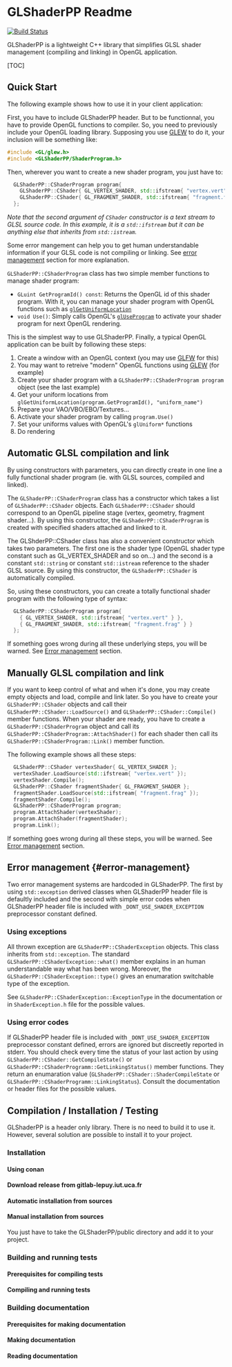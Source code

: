 # GLShaderPP Readme

[![Build Status](https://gitlab-lepuy.iut.uca.fr/opengl/glshaderpp/badges/master/pipeline.svg?ignore_skipped=true)](https://gitlab-lepuy.iut.uca.fr/opengl/glshaderpp/-/pipelines)

GLShaderPP is a lightweight C++ library that simplifies GLSL shader management (compiling and linking) in OpenGL application.

[TOC]

## Quick Start

The following example shows how to use it in your client application:

First, you have to include GLShaderPP header. But to be functionnal, you have to provide OpenGL functions to compiler. So, you need to previously include your OpenGL loading library. Supposing you use [GLEW](https://github.com/nigels-com/glew) to do it, your inclusion will be something like:

``` cpp
#include <GL/glew.h>
#include <GLShaderPP/ShaderProgram.h>
```

Then, wherever you want to create a new shader program, you just have to:

``` cpp
  GLShaderPP::CShaderProgram program{ 
    GLShaderPP::CShader{ GL_VERTEX_SHADER, std::ifstream{ "vertex.vert" } },
    GLShaderPP::CShader{ GL_FRAGMENT_SHADER, std::ifstream{ "fragment.frag" } }
  };
```

_Note that the second argument of `CShader` constructor is a text stream to GLSL source code. In this example, it is a `std::ifstream` but it can be anything else that inherits from `std::istream`._

Some error mangement can help you to get human understandable information if your GLSL code is not compiling or linking. See [error management](#error-management) section for more explanation.

`GLShaderPP::CShaderProgram` class has two simple member functions to manage shader program:

- `GLuint GetProgramId() const`: Returns the OpenGL id of this shader program. With it, you can manage your shader program with OpenGL functions such as [`glGetUniformLocation`](https://www.khronos.org/registry/OpenGL-Refpages/gl4/html/glGetUniformLocation.xhtml)
- `void Use()`: Simply calls OpenGL's [`glUseProgram`](https://www.khronos.org/registry/OpenGL-Refpages/gl4/html/glUseProgram.xhtml) to activate your shader program for next OpenGL rendering.

This is the simplest way to use GLShaderPP. Finally, a typical OpenGL application can be built by following these steps:

1. Create a window with an OpenGL context (you may use [GLFW](https://www.glfw.org/) for this)
2. You may want to retreive "modern" OpenGL functions using [GLEW](https://github.com/nigels-com/glew) (for example)
3. Create your shader program with a `GLShaderPP::CShaderProgram program` object (see the last example)
4. Get your uniform locations from `glGetUniformLocation(program.GetProgramId(), "uniform_name")`
5. Prepare your VAO/VBO/EBO/Textures...
6. Activate your shader program by calling `program.Use()`
7. Set your uniforms values with OpenGL's `glUniform*` functions
8. Do rendering

## Automatic GLSL compilation and link

By using constructors with parameters, you can directly create in one line a fully functional shader program (ie. with GLSL sources, compiled and linked).

The `GLShaderPP::CShaderProgram` class has a constructor which takes a list of `GLShaderPP::CShader` objects. Each `GLShaderPP::CShader` should correspond to an OpenGL pipeline stage (vertex, geometry, fragment shader...). By using this constructor, the `GLShaderPP::CShaderProgram` is created with specified shaders attached and linked to it.

The GLShderPP::CShader class has also a convenient constructor which takes two parameters. The first one is the shader type (OpenGL shader type constant such as GL_VERTEX_SHADER and so on...) and the second is a constant `std::string` or constant `std::istream` reference to the shader GLSL source. By using this constructor, the `GLShaderPP::CShader` is automatically compiled.

So, using these constructors, you can create a totally functional shader program with the following type of syntax:

``` cpp
  GLShaderPP::CShaderProgram program{ 
    { GL_VERTEX_SHADER, std::ifstream{ "vertex.vert" } },
    { GL_FRAGMENT_SHADER, std::ifstream{ "fragment.frag" } }
  };
```

If something goes wrong during all these underlying steps, you will be warned. See [Error management](#error-management) section.

## Manually GLSL compilation and link

If you want to keep control of what and when it's done, you may create empty objects and load, compile and link later. So you have to create your `GLShaderPP::CShader` objects and call their `GLShaderPP::CShader::LoadSource()` and `GLShaderPP::CShader::Compile()` member functions. When your shader are ready, you have to create a `GLShaderPP::CShaderProgram` object and call its `GLShaderPP::CShaderProgram::AttachShader()` for each shader then call its `GLShaderPP::CShaderProgram::Link()` member function.

The following example shows all these steps:
``` cpp
  GLShaderPP::CShader vertexShader{ GL_VERTEX_SHADER };
  vertexShader.LoadSource(std::ifstream{ "vertex.vert" });
  vertexShader.Compile();
  GLShaderPP::CShader fragmentShader{ GL_FRAGMENT_SHADER };
  fragmentShader.LoadSource(std::ifstream{ "fragment.frag" });
  fragmentShader.Compile();
  GLShaderPP::CShaderProgram program;
  program.AttachShader(vertexShader);
  program.AttachShader(fragmentShader);
  program.Link();
```

If something goes wrong during all these steps, you will be warned. See [Error management](#error-management) section.

## Error management                         {#error-management}

Two error management systems are hardcoded in GLShaderPP. The first by using `std::exception` derived classes when GLShaderPP header file is defaultly included and the second with simple error codes when GLShaderPP header file is included with `_DONT_USE_SHADER_EXCEPTION` preprocessor constant defined.

### Using exceptions

All thrown exception are `GLShaderPP::CShaderException` objects. This class inherits from `std::exception`. The standard `GLShaderPP::CShaderException::what()` member explains in an human understandable way what has been wrong. Moreover, the `GLShaderPP::CShaderException::type()` gives an enumaration switchable type of the exception.

See `GLShaderPP::CShaderException::ExceptionType` in the documentation or in `ShaderException.h` file for the possible values.

### Using error codes

If GLShaderPP header file is included with `_DONT_USE_SHADER_EXCEPTION` preprocessor constant defined, errors are ignored but discreetly reported in stderr. You should check every time the status of your last action by using `GLShaderPP::CShader::GetCompileState()` or `GLShaderPP::CShaderProgramm::GetLinkingStatus()` member functions. They return an enumaration value (`GLShaderPP::CShader::ShaderCompileState` or `GLShaderPP::CShaderProgramm::LinkingStatus`). Consult the documentation or header files for the possible values.

## Compilation / Installation / Testing

GLShaderPP is a header only library. There is no need to build it to use it. However, several solution are possible to install it to your project.

### Installation

#### Using conan

#### Download release from gitlab-lepuy.iut.uca.fr

#### Automatic installation from sources

#### Manual installation from sources

You just have to take the GLShaderPP/public directory and add it to your project. 

### Building and running tests

#### Prerequisites for compiling tests

#### Compiling and running tests

### Building documentation

#### Prerequisites for making documentation

#### Making documentation

#### Reading documentation

